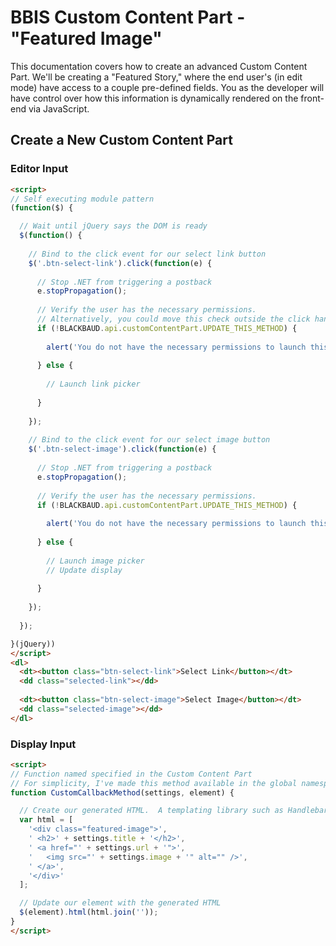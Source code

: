 # BBIS Custom Content Part - "Featured Image"

This documentation covers how to create an advanced Custom Content Part.  We'll be creating a "Featured Story," where the end user's (in edit mode) have access to a couple pre-defined fields.  You as the developer will have control over how this information is dynamically rendered on the front-end via JavaScript.

## Create a New Custom Content Part

### Editor Input

```HTML
<script>
// Self executing module pattern
(function($) {

  // Wait until jQuery says the DOM is ready
  $(function() {
  
    // Bind to the click event for our select link button
    $('.btn-select-link').click(function(e) {
    
      // Stop .NET from triggering a postback
      e.stopPropagation();
      
      // Verify the user has the necessary permissions.
      // Alternatively, you could move this check outside the click handler and instead display a warning message.
      if (!BLACKBAUD.api.customContentPart.UPDATE_THIS_METHOD) {
        
        alert('You do not have the necessary permissions to launch this feature.');
        
      } else {
      
        // Launch link picker
      
      }
    
    });
    
    // Bind to the click event for our select image button
    $('.btn-select-image').click(function(e) {
    
      // Stop .NET from triggering a postback
      e.stopPropagation();
      
      // Verify the user has the necessary permissions.
      if (!BLACKBAUD.api.customContentPart.UPDATE_THIS_METHOD) {
      
        alert('You do not have the necessary permissions to launch this feature.');
      
      } else {
      
        // Launch image picker
        // Update display
      
      }
    
    });
  
  });

}(jQuery))
</script>
<dl>
  <dt><button class="btn-select-link">Select Link</button></dt>
  <dd class="selected-link"></dd>
  
  <dt><button class="btn-select-image">Select Image</button></dt>
  <dd class="selected-image"></dd>
</dl>
```

### Display Input

```HTML
<script>
// Function named specified in the Custom Content Part
// For simplicity, I've made this method available in the global namespace.
function CustomCallbackMethod(settings, element) {

  // Create our generated HTML.  A templating library such as Handlebars would work well here.
  var html = [
    '<div class="featured-image">',
    ' <h2>' + settings.title + '</h2>',
    ' <a href="' + settings.url + '">',
    '   <img src="' + settings.image + '" alt="" />',
    ' </a>',
    '</div>'
  ];

  // Update our element with the generated HTML
  $(element).html(html.join(''));
}
</script>
```
